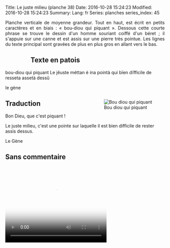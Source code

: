 Title: Le juste milieu (planche 38)
Date: 2016-10-28 15:24:23
Modified: 2016-10-28 15:24:23
Summary: 
Lang: fr
Series: planches
series_index: 45


<p style="text-align:justify;">Planche verticale de moyenne grandeur.
Tout en haut, est écrit en petits caractères et en biais : « bou-diou
qui piquant ». Dessous cette courte phrase se trouve le dessin d'un
homme souriant coiffé d'un béret ; il s'appuie sur une canne et est
assis sur une pierre très pointue. Les lignes du texte principal sont
gravées de plus en plus gros en allant vers le bas.</p>

<figure class="image-block" style="float: left;">
  <img alt="" src="{static}/images/planche_38.png">
  <figcaption style="max-width: 208px"></figcaption>
</figure>

## Texte en patois

bou-diou qui piquant Le jêuste méttan é ina pointà qui bïen dïfficile
de resseta assetà dessû

le gène

<figure class="image-block" style="float: right;">
  <img alt="Bou diou qui piquant" src="{static}/images/planche_38_dessin.png">
  <figcaption style="max-width: 277px">Bou diou qui piquant</figcaption>
</figure>

## Traduction

Bon Dieu, que c'est piquant !

Le juste milieu, c'est une pointe sur laquelle il est bien difficile
de rester assis dessus.

Le Gène

## Sans commentaire


<video width="320" height="240" controls
  poster="{static}/images/thumbnails/video_38.jpg">
  <source src="https://d1njpgd0ygatdn.cloudfront.net/video_38.mp4" type="video/mp4">
</video>
